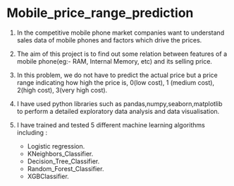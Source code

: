 # Mobile_price_range_prediction

1. In the competitive mobile phone market companies want to understand sales data of mobile phones and factors which drive the prices.

2. The aim of this project is to find out some relation between features of a mobile phone(eg:- RAM, Internal Memory, etc) and its selling price.

3. In this problem, we do not have to predict the actual price but a price range indicating how high the price is, 0(low cost), 1 (medium cost), 2(high cost), 3(very high cost).

4. I have used python libraries such as pandas,numpy,seaborn,matplotlib to perform a detailed exploratory data analysis and data visualisation.

5. I have trained and tested 5 different machine learning algorithms including :
   * Logistic regression.
   * KNeighbors_Classifier.
   * Decision_Tree_Classifier.
   * Random_Forest_Classifier.
   * XGBClassifier.




